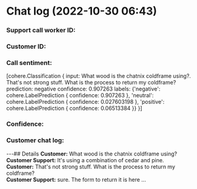 # Chat log (2022-10-30 06:43)
### Support call worker ID: 
### Customer ID:
### Call sentiment: 
[cohere.Classification {
	input: What wood is the chatnix coldframe using?. That's not strong stuff. What is the process to return my coldframe?
	prediction: negative
	confidence: 0.907263
	labels: {'negative': cohere.LabelPrediction {
	confidence: 0.907263
}, 'neutral': cohere.LabelPrediction {
	confidence: 0.027603198
}, 'positive': cohere.LabelPrediction {
	confidence: 0.06513384
}}
}]
### Confidence:
### Customer chat log: 
---## Details
**Customer:** What wood is the chatnix coldframe using?<br>**Customer Support:** It's using a combination of cedar and pine.<br>**Customer:** That's not strong stuff. What is the process to return my coldframe?<br>**Customer Support:** sure. The form to return it is here ...<br>